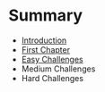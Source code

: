 # Summary

* [Introduction](README.md)
* [First Chapter](chapter1.md)
* [Easy Challenges](easy_challenges.md)
* Medium Challenges
* Hard Challenges

